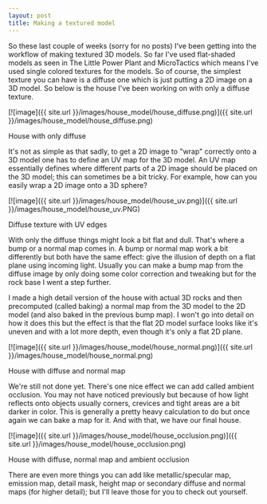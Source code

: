```yaml
---
layout: post
title: Making a textured model
---
```


So these last couple of weeks (sorry for no posts) I've been getting into the workflow of making textured 3D models. So far I've used flat-shaded models as seen in The Little Power Plant and MicroTactics which means I've used single colored textures for the models. So of course, the simplest texture you can have is a diffuse one which is just putting a 2D image on a 3D model. So below is the house I've been working on with only a diffuse texture.

[![image]({{ site.url }}/images/house_model/house_diffuse.png)]({{ site.url }}/images/house_model/house_diffuse.png)
<p class="imageText">House with only diffuse</p>

It's not as simple as that sadly, to get a 2D image to "wrap" correctly onto a 3D model one has to define an UV map for the 3D model. An UV map essentially defines where different parts of a 2D image should be placed on the 3D model; this can sometimes be a bit tricky. For example, how can you easily wrap a 2D image onto a 3D sphere?

[![image]({{ site.url }}/images/house_model/house_uv.png)]({{ site.url }}/images/house_model/house_uv.PNG)
<p class="imageText">Diffuse texture with UV edges</p>

With only the diffuse things might look a bit flat and dull. That's where a bump or a normal map comes in. A bump or normal map work a bit differently but both have the same effect: give the illusion of depth on a flat plane using incoming light. Usually you can make a bump map from the diffuse image by only doing some color correction and tweaking but for the rock base I went a step further.

I made a high detail version of the house with actual 3D rocks and then precomputed (called baking) a normal map from the 3D model to the 2D model (and also baked in the previous bump map). I won't go into detail on how it does this but the effect is that the flat 2D model surface looks like it's uneven and with a lot more depth, even though it's only a flat 2D plane.

[![image]({{ site.url }}/images/house_model/house_normal.png)]({{ site.url }}/images/house_model/house_normal.png)
<p class="imageText">House with diffuse and normal map</p>

We're still not done yet. There's one nice effect we can add called ambient occlusion. You may not have noticed previously but because of how light reflects onto objects usually corners, crevices and tight areas are a bit darker in color. This is generally a pretty heavy calculation to do but once again we can bake a map for it. And with that, we have our final house.

[![image]({{ site.url }}/images/house_model/house_occlusion.png)]({{ site.url }}/images/house_model/house_occlusion.png)
<p class="imageText">House with diffuse, normal map and ambient occlusion</p>

There are even more things you can add like metallic/specular map, emission map, detail mask, height map or secondary diffuse and normal maps (for higher detail); but I'll leave those for you to check out yourself.

<p class="gfycontainer"><img class="gfyitem" data-id="BreakablePleasedBetafish" /></p>
